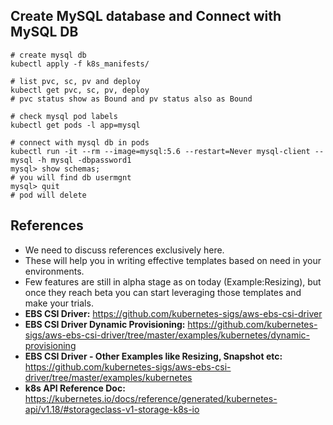## Create MySQL database and Connect with MySQL DB

```
# create mysql db
kubectl apply -f k8s_manifests/

# list pvc, sc, pv and deploy
kubectl get pvc, sc, pv, deploy
# pvc status show as Bound and pv status also as Bound

# check mysql pod labels
kubectl get pods -l app=mysql

# connect with mysql db in pods
kubectl run -it --rm --image=mysql:5.6 --restart=Never mysql-client -- mysql -h mysql -dbpassword1
mysql> show schemas;
# you will find db usermgnt
mysql> quit
# pod will delete 
```

## References
- We need to discuss references exclusively here. 
- These will help you in writing effective templates based on need in your environments. 
- Few features are still in alpha stage as on today (Example:Resizing), but once they reach beta you can start leveraging those templates and make your trials. 
- **EBS CSI Driver:** https://github.com/kubernetes-sigs/aws-ebs-csi-driver
- **EBS CSI Driver Dynamic Provisioning:**  https://github.com/kubernetes-sigs/aws-ebs-csi-driver/tree/master/examples/kubernetes/dynamic-provisioning
- **EBS CSI Driver - Other Examples like Resizing, Snapshot etc:** https://github.com/kubernetes-sigs/aws-ebs-csi-driver/tree/master/examples/kubernetes
- **k8s API Reference Doc:** https://kubernetes.io/docs/reference/generated/kubernetes-api/v1.18/#storageclass-v1-storage-k8s-io